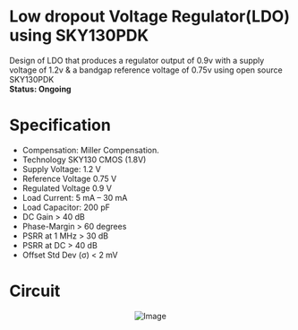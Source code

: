 # Low dropout Voltage Regulator(LDO) using SKY130PDK
Design of LDO that produces a regulator output of 0.9v with a supply voltage of 1.2v & a bandgap reference voltage of 0.75v using open source SKY130PDK <br>
**Status: Ongoing**

# Specification
- Compensation: Miller Compensation.
- Technology SKY130 CMOS (1.8V)
- Supply Voltage:	1.2 V
- Reference Voltage	0.75 V
- Regulated Voltage	0.9 V
- Load Current:	5 mA – 30 mA
- Load Capacitor:	200 pF
- DC Gain	> 40 dB
- Phase-Margin	> 60 degrees
- PSRR at 1 MHz	> 30 dB
- PSRR at DC	> 40 dB
- Offset Std Dev (σ)	< 2 mV

# Circuit

<p align="center">
  <img src="https://github.com/chennakeshavadasa/Low-dropout-Voltage-Regulator-LDO-using-SKY130PDK/assets/123294639/d4f22883-f5c4-4aad-ab2c-6c58d7421035" alt="Image">
</p>
